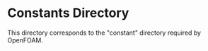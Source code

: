 # Constants Directory

This directory corresponds to the "constant" directory required by OpenFOAM.
